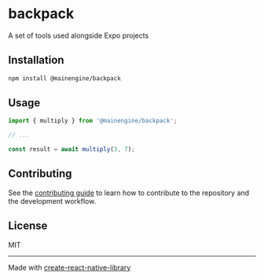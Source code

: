 # backpack

A set of tools used alongside Expo projects

## Installation

```sh
npm install @mainengine/backpack
```

## Usage

```js
import { multiply } from '@mainengine/backpack';

// ...

const result = await multiply(3, 7);
```

## Contributing

See the [contributing guide](CONTRIBUTING.md) to learn how to contribute to the repository and the development workflow.

## License

MIT

---

Made with [create-react-native-library](https://github.com/callstack/react-native-builder-bob)

